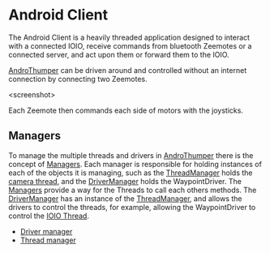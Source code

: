 # Android Client #

The Android Client is a heavily threaded application designed to interact with a connected IOIO, receive commands from bluetooth Zeemotes or a connected server, and act upon them or forward them to the IOIO.

[AndroThumper](http://code.google.com/p/androthumper/) can be driven around and controlled without an internet connection by connecting two Zeemotes. 

&lt;screenshot&gt;

 Each Zeemote then commands each side of motors with the joysticks.

## Managers ##

To manage the multiple threads and drivers in [AndroThumper](http://code.google.com/p/androthumper/) there is the concept of [Managers](http://code.google.com/p/androthumper/wiki/Android_Client_Managers). Each manager is responsible for holding instances of each of the objects it is managing, such as the [ThreadManager](http://code.google.com/p/androthumper/wiki/Android_Client_Managers_Thread) holds the [camera thread](http://code.google.com/p/androthumper/wiki/Android_Client_Thread_Camera), and the [DriverManager](http://code.google.com/p/androthumper/wiki/Android_Client_Managers_Drivers) holds the WaypointDriver. The [Managers](http://code.google.com/p/androthumper/wiki/Android_Client_Managers) provide a way for the Threads to call each others methods. The [DriverManager](http://code.google.com/p/androthumper/wiki/Android_Client_Managers_Drivers) has an instance of the [ThreadManager](http://code.google.com/p/androthumper/wiki/Android_Client_Managers_Thread), and allows the drivers to control the threads, for example, allowing the WaypointDriver to control the [IOIO Thread](http://code.google.com/p/androthumper/wiki/Android_Client_Thread_IOIO).

  * [Driver manager](http://code.google.com/p/androthumper/wiki/Android_Client_Managers_Drivers)
  * [Thread manager](http://code.google.com/p/androthumper/wiki/Android_Client_Managers_Thread)